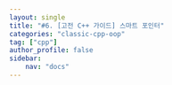 ```yaml
---
layout: single
title: "#6. [고전 C++ 가이드] 스마트 포인터"
categories: "classic-cpp-oop"
tag: ["cpp"]
author_profile: false
sidebar: 
    nav: "docs"
---
```

